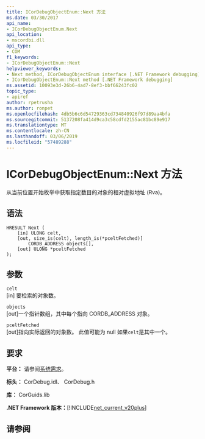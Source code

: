 ```yaml
---
title: ICorDebugObjectEnum::Next 方法
ms.date: 03/30/2017
api_name:
- ICorDebugObjectEnum.Next
api_location:
- mscordbi.dll
api_type:
- COM
f1_keywords:
- ICorDebugObjectEnum::Next
helpviewer_keywords:
- Next method, ICorDebugObjectEnum interface [.NET Framework debugging]
- ICorDebugObjectEnum::Next method [.NET Framework debugging]
ms.assetid: 10093e3d-26b6-4ad7-8ef3-bbf66243fc02
topic_type:
- apiref
author: rpetrusha
ms.author: ronpet
ms.openlocfilehash: 4db5b6c6d54729363cd734840926f97d89aa4bfa
ms.sourcegitcommit: 5137208fa414d9ca3c58cdfd2155ac81bc89e917
ms.translationtype: MT
ms.contentlocale: zh-CN
ms.lasthandoff: 03/06/2019
ms.locfileid: "57489288"
---
```

# <a name="icordebugobjectenumnext-method"></a>ICorDebugObjectEnum::Next 方法
从当前位置开始枚举中获取指定数目的对象的相对虚拟地址 (Rva)。  
  
## <a name="syntax"></a>语法  
  
```  
HRESULT Next (  
    [in] ULONG celt,  
    [out, size_is(celt), length_is(*pceltFetched)]    
        CORDB_ADDRESS objects[],  
    [out] ULONG *pceltFetched  
);  
```  
  
## <a name="parameters"></a>参数  
 `celt`  
 [in] 要检索的对象数。  
  
 `objects`  
 [out]一个指针数组，其中每个指向 CORDB_ADDRESS 对象。  
  
 `pceltFetched`  
 [out]指向实际返回的对象数。 此值可能为 null 如果`celt`是其中一个。  
  
## <a name="requirements"></a>要求  
 **平台：** 请参阅[系统需求](../../../../docs/framework/get-started/system-requirements.md)。  
  
 **标头：** CorDebug.idl、 CorDebug.h  
  
 **库：** CorGuids.lib  
  
 **.NET Framework 版本：**[!INCLUDE[net_current_v20plus](../../../../includes/net-current-v20plus-md.md)]  
  
## <a name="see-also"></a>请参阅

